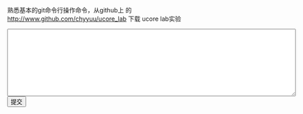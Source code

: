 熟悉基本的git命令行操作命令，从github上 的 http://www.github.com/chyyuu/ucore_lab 下载 ucore lab实验
<div class="active-code">
<textarea rows="10" cols="80"></textarea>
<div><input class="action-submit" type="submit" value="提交"/></div>
</div>